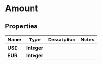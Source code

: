 

# Amount


## Properties

| Name | Type | Description | Notes |
|------------ | ------------- | ------------- | -------------|
|**USD** | **Integer** |  |  |
|**EUR** | **Integer** |  |  |




